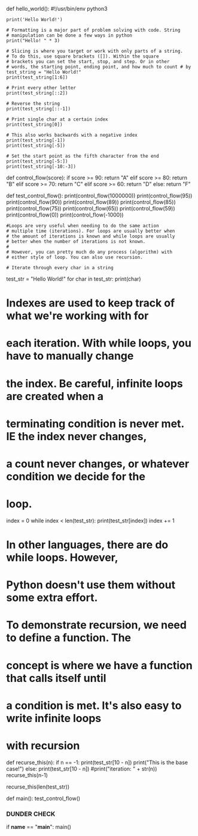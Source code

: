 
def hello_world():
    #!/usr/bin/env python3

    print('Hello World!')

    # Formatting is a major part of problem solving with code. String
    # manipulation can be done a few ways in python
    print("Hello! " * 3)

    # Slicing is where you target or work with only parts of a string.
    # To do this, use square brackets ([]). Within the square 
    # brackets you can set the start, stop, and step. Or in other 
    # words, the starting point, ending point, and how much to count # by
    test_string = "Hello World!"
    print(test_string[1:6])

    # Print every other letter
    print(test_string[::2])

    # Reverse the string
    print(test_string[::-1])

    # Print single char at a certain index 
    print(test_string[0])

    # This also works backwards with a negative index
    print(test_string[-1])
    print(test_string[-5])

    # Set the start point as the fifth character from the end
    print(test_string[-5:])
    print(test_string[-10:-3])

def control_flow(score):
  if score >= 90:
    return "A"
  elif score >= 80:
    return "B"
  elif score >= 70:
    return "C"
  elif score >= 60:
    return "D"
  else:
    return "F"

def test_control_flow():
  print(control_flow(1000000))
  print(control_flow(95))
  print(control_flow(90))
  print(control_flow(89))
  print(control_flow(85))
  print(control_flow(75))
  print(control_flow(65))
  print(control_flow(59))
  print(control_flow(0))
  print(control_flow(-1000))

    #Loops are very useful when needing to do the same action 
    # multiple time (iterations). For loops are usually better when 
    # the amount of iterations is known and while loops are usually
    # better when the number of iterations is not known. 
    #
    # However, you can pretty much do any process (algorithm) with 
    # either style of loop. You can also use recursion.

    # Iterate through every char in a string
test_str = "Hello World!"
for char in test_str:
  print(char)

# Indexes are used to keep track of what we're working with for
# each iteration. With while loops, you have to manually change
# the index. Be careful, infinite loops are created when a 
# terminating condition is never met. IE the index never changes,
# a count never changes, or whatever condition we decide for the 
# loop. 
index = 0
while index < len(test_str):
  print(test_str[index])
  index += 1

# In other languages, there are do while loops. However,
# Python doesn't use them without some extra effort. 

# To demonstrate recursion, we need to define a function. The 
# concept is where we have a function that calls itself until
# a condition is met. It's also easy to write infinite loops
# with recursion
def recurse_this(n):
  if n == -1:
    print(test_str[10 - n])
    print("This is the base case!")
  else:
    print(test_str[10 - n])
    #print("iteration: " + str(n))
    recurse_this(n-1)

recurse_this(len(test_str))

def main():
    test_control_flow()


### DUNDER CHECK ###
if __name__ == "__main__":
  main()
